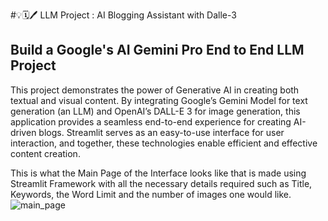 #💡🗓️🖊️ LLM Project : AI Blogging Assistant with Dalle-3

## Build a Google's AI Gemini Pro End to End LLM Project

This project demonstrates the power of Generative AI in creating both textual and visual content. By integrating Google’s Gemini Model for text generation (an LLM) and OpenAI’s DALL-E 3 for image generation, this application provides a seamless end-to-end experience for creating AI-driven blogs. Streamlit serves as an easy-to-use interface for user interaction, and together, these technologies enable efficient and effective content creation.

This is what the Main Page of the Interface looks like that is made using Streamlit Framework with all the necessary details required such as Title, Keywords, the Word Limit and the number of images one would like.
![main_page](https://github.com/user-attachments/assets/8011a120-649c-4a67-a649-e0c7bd89d6c8)
